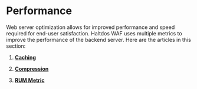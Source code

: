 # Performance

Web server optimization allows for improved performance and speed required for end-user satisfaction. Haltdos WAF uses multiple metrics to improve the performance of the backend server. Here are the articles in this section:


1. [**Caching**](caching.md)

2. [**Compression**](compression.md)

3. [**RUM Metric**](rum.md)